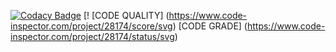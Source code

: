 [![Codacy Badge](https://app.codacy.com/project/badge/Grade/d5e7f795b0c243489348545afe82418e)](https://www.codacy.com/gh/puniith09/StepIn_WaterServices/dashboard?utm_source=github.com&amp;utm_medium=referral&amp;utm_content=puniith09/StepIn_WaterServices&amp;utm_campaign=Badge_Grade)
[! [CODE QUALITY] (https://www.code-inspector.com/project/28174/score/svg)
[CODE GRADE] (https://www.code-inspector.com/project/28174/status/svg)
